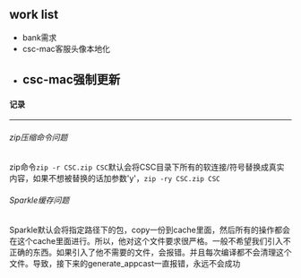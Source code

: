## work list

- bank需求
- csc-mac客服头像本地化
- csc-mac强制更新
  - 



#### 记录

------

###### zip压缩命令问题

zip命令`zip -r CSC.zip CSC`默认会将CSC目录下所有的软连接/符号替换成真实内容，如果不想被替换的话加参数'y'，`zip -ry CSC.zip CSC`



###### Sparkle缓存问题

Sparkle默认会将指定路径下的包，copy一份到cache里面，然后所有的操作都会在这个cache里面进行。所以，他对这个文件要求很严格。一般不希望我们引入不正确的东西。如果引入了他不需要的文件，会报错。并且每次编译都不会清理这个文件。导致，接下来的generate_appcast一直报错，永远不会成功


